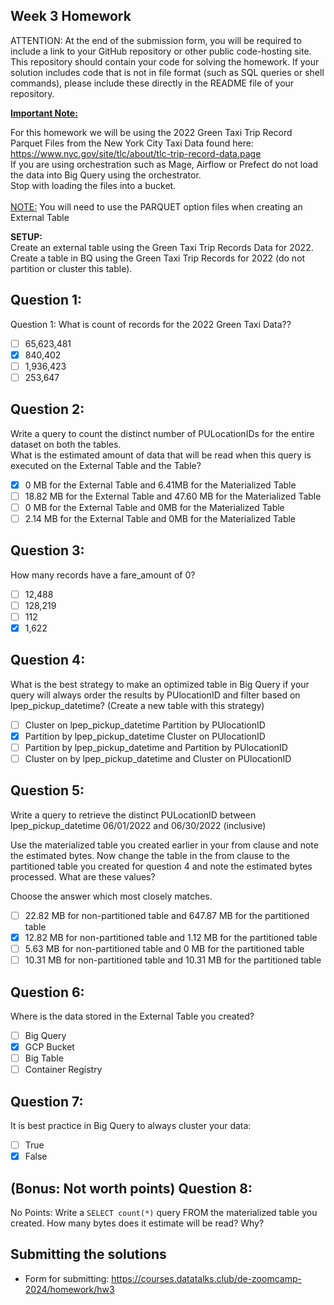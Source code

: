 ## Week 3 Homework

ATTENTION: At the end of the submission form, you will be required to include a link to your GitHub repository or other public code-hosting site. This repository should contain your code for solving the homework. If your solution includes code that is not in file format (such as SQL queries or shell commands), please include these directly in the README file of your repository.

<b><u>Important Note:</b></u> <p> For this homework we will be using the 2022 Green Taxi Trip Record Parquet Files from the New York
City Taxi Data found here: </br> https://www.nyc.gov/site/tlc/about/tlc-trip-record-data.page </br>
If you are using orchestration such as Mage, Airflow or Prefect do not load the data into Big Query using the orchestrator.</br>
Stop with loading the files into a bucket. </br></br>
<u>NOTE:</u> You will need to use the PARQUET option files when creating an External Table</br>

<b>SETUP:</b></br>
Create an external table using the Green Taxi Trip Records Data for 2022. </br>
Create a table in BQ using the Green Taxi Trip Records for 2022 (do not partition or cluster this table). </br>

</p>

## Question 1:

Question 1: What is count of records for the 2022 Green Taxi Data??

- [ ] 65,623,481
- [x] 840,402
- [ ] 1,936,423
- [ ] 253,647

## Question 2:

Write a query to count the distinct number of PULocationIDs for the entire dataset on both the tables.</br>
What is the estimated amount of data that will be read when this query is executed on the External Table and the Table?

- [x] 0 MB for the External Table and 6.41MB for the Materialized Table
- [ ] 18.82 MB for the External Table and 47.60 MB for the Materialized Table
- [ ] 0 MB for the External Table and 0MB for the Materialized Table
- [ ] 2.14 MB for the External Table and 0MB for the Materialized Table

## Question 3:

How many records have a fare_amount of 0?

- [ ] 12,488
- [ ] 128,219
- [ ] 112
- [x] 1,622

## Question 4:

What is the best strategy to make an optimized table in Big Query if your query will always order the results by PUlocationID and filter based on lpep_pickup_datetime? (Create a new table with this strategy)

- [ ] Cluster on lpep_pickup_datetime Partition by PUlocationID
- [x] Partition by lpep_pickup_datetime Cluster on PUlocationID
- [ ] Partition by lpep_pickup_datetime and Partition by PUlocationID
- [ ] Cluster on by lpep_pickup_datetime and Cluster on PUlocationID

## Question 5:

Write a query to retrieve the distinct PULocationID between lpep_pickup_datetime
06/01/2022 and 06/30/2022 (inclusive)</br>

Use the materialized table you created earlier in your from clause and note the estimated bytes. Now change the table in the from clause to the partitioned table you created for question 4 and note the estimated bytes processed. What are these values? </br>

Choose the answer which most closely matches.</br>

- [ ] 22.82 MB for non-partitioned table and 647.87 MB for the partitioned table
- [x] 12.82 MB for non-partitioned table and 1.12 MB for the partitioned table
- [ ] 5.63 MB for non-partitioned table and 0 MB for the partitioned table
- [ ] 10.31 MB for non-partitioned table and 10.31 MB for the partitioned table

## Question 6:

Where is the data stored in the External Table you created?

- [ ] Big Query
- [x] GCP Bucket
- [ ] Big Table
- [ ] Container Registry

## Question 7:

It is best practice in Big Query to always cluster your data:

- [ ] True
- [x] False

## (Bonus: Not worth points) Question 8:

No Points: Write a `SELECT count(*)` query FROM the materialized table you created. How many bytes does it estimate will be read? Why?

## Submitting the solutions

- Form for submitting: https://courses.datatalks.club/de-zoomcamp-2024/homework/hw3
